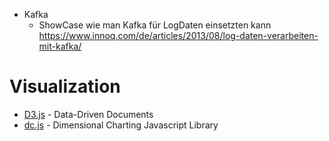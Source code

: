 

* Kafka
  - ShowCase wie man Kafka für LogDaten einsetzten kann https://www.innoq.com/de/articles/2013/08/log-daten-verarbeiten-mit-kafka/

# Visualization 
 * [D3.js](d3js.org) - Data-Driven Documents
 * [dc.js](https://dc-js.github.io/dc.js/) - Dimensional Charting Javascript Library


